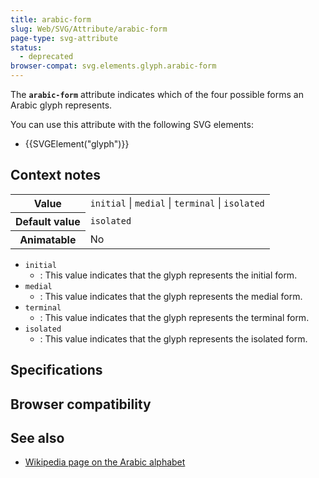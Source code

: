 ```yaml
---
title: arabic-form
slug: Web/SVG/Attribute/arabic-form
page-type: svg-attribute
status:
  - deprecated
browser-compat: svg.elements.glyph.arabic-form
---
```




The **`arabic-form`** attribute indicates which of the four possible forms an Arabic glyph represents.

You can use this attribute with the following SVG elements:

- {{SVGElement("glyph")}}

## Context notes

<table class="properties">
  <tbody>
    <tr>
      <th scope="row">Value</th>
      <td>
        <code>initial</code> | <code>medial</code> | <code>terminal</code> |
        <code>isolated</code>
      </td>
    </tr>
    <tr>
      <th scope="row">Default value</th>
      <td><code>isolated</code></td>
    </tr>
    <tr>
      <th scope="row">Animatable</th>
      <td>No</td>
    </tr>
  </tbody>
</table>

- `initial`
  - : This value indicates that the glyph represents the initial form.
- `medial`
  - : This value indicates that the glyph represents the medial form.
- `terminal`
  - : This value indicates that the glyph represents the terminal form.
- `isolated`
  - : This value indicates that the glyph represents the isolated form.

## Specifications



## Browser compatibility



## See also

- [Wikipedia page on the Arabic alphabet](https://en.wikipedia.org/wiki/Arabic_alphabet)
